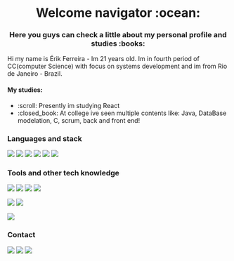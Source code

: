 <h1 align = "center"> Welcome navigator :ocean:</h1>
<h3 align = "center">Here you guys can check a little about my personal profile and studies :books:</h3>
<p> Hi my name is Érik Ferreira - Im 21 years old. Im in fourth period of CC(computer Science) with focus on systems development and im from Rio de Janeiro - Brazil. </p>

<h4>My studies:</h4>

<ul>
  <li>:scroll: Presently im studying React
  <li>:closed_book: At college ive seen multiple contents like: Java, DataBase modelation, C, scrum, back and front end!</li>
</ul>

<h3>Languages and stack</h3>

<code><img src="https://img.shields.io/badge/HTML5-E34F26?style=for-the-badge&logo=html5&logoColor=white"></code>
<code><img src="https://img.shields.io/badge/CSS3-1572B6?style=for-the-badge&logo=css3&logoColor=white"></code>
<code><img src="https://img.shields.io/badge/JavaScript-F7DF1E?style=for-the-badge&logo=javascript&logoColor=black"></code>
<code><img src="https://img.shields.io/badge/Java-ED8B00?style=for-the-badge&logo=java&logoColor=white"></code>
<code><img src="https://img.shields.io/badge/C-00599C?style=for-the-badge&logo=c&logoColor=white"></code>
<code><img src="https://img.shields.io/badge/React-20232A?style=for-the-badge&logo=react&logoColor=61DAFB"></code>

<h3>Tools and other tech knowledge</h3>

<code><img src="https://img.shields.io/badge/Bootstrap-563D7C?style=for-the-badge&logo=bootstrap&logoColor=white"></code>
<code><img src="https://img.shields.io/badge/npm-CB3837?style=for-the-badge&logo=npm&logoColor=white"></code>
<code><img src="https://img.shields.io/badge/Visual_Studio_Code-0078D4?style=for-the-badge&logo=visual%20studio%20code&logoColor=white"></code>
<code><img src="https://img.shields.io/badge/Eclipse-2C2255?style=for-the-badge&logo=eclipse&logoColor=white"></code>

<code><img src="https://img.shields.io/badge/Microsoft_Excel-217346?style=for-the-badge&logo=microsoft-excel&logoColor=white"></code>
<code><img src="https://img.shields.io/badge/Microsoft_PowerPoint-B7472A?style=for-the-badge&logo=microsoft-powerpoint&logoColor=white"></code>

<code><img src="https://img.shields.io/badge/Microsoft_Word-2B579A?style=for-the-badge&logo=microsoft-word&logoColor=white"></code>

<h3> Contact </h3>

<a href="mailto:erikcalcada@hotmail.com"><code><img src="https://img.shields.io/badge/Microsoft_Outlook-0078D4?style=for-the-badge&logo=microsoft-outlook&logoColor=white"></code></a>
<a href="mailto:erikferreira4778@gmail.com"><code><img src="https://img.shields.io/badge/Gmail-D14836?style=for-the-badge&logo=gmail&logoColor=white"></code></a>
<a href="https://www.linkedin.com/in/érik-ferreira-2705611a3/"><code><img src="https://img.shields.io/badge/LinkedIn-0077B5?style=for-the-badge&logo=linkedin&logoColor=white"></code></a>
